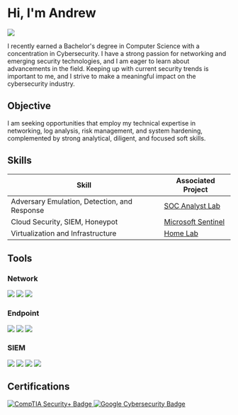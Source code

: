 # Hi, I'm Andrew
<a href="[https://linkedin.com](https://www.linkedin.com/in/andrew-nguyen-9b4992292/)"><img src="https://img.shields.io/badge/-LinkedIn-0072b1?&style=for-the-badge&logo=linkedin&logoColor=white" /></a>

I recently earned a Bachelor's degree in Computer Science with a concentration in Cybersecurity. I have a strong passion for networking and emerging security technologies, and I am eager to learn about advancements in the field. Keeping up with current security trends is important to me, and I strive to make a meaningful impact on the cybersecurity industry.

## Objective

I am seeking opportunities that employ my technical expertise in networking, log analysis, risk management, and system hardening, complemented by strong analytical, diligent, and focused soft skills.

## Skills

| Skill                                         | Associated Project         |
|-----------------------------------------------|----------------------------|
| Adversary Emulation, Detection, and Response  | <a href="https://github.com/AndrewN95/SOC-Analyst-Lab">SOC Analyst Lab</a>|
| Cloud Security, SIEM, Honeypot                | <a href="https://github.com/AndrewN95/Microsoft-Sentinel/tree/main">Microsoft Sentinel</a>|
| Virtualization and Infrastructure             | <a href="https://github.com/AndrewN95/Cyber-Security-Home-Lab">Home Lab</a>|

## Tools

### Network
<div>
    <img src="https://img.shields.io/badge/-Wireshark-1679A7?&style=for-the-badge&logo=Wireshark&logoColor=white" />
    <img src="https://img.shields.io/badge/-TCPdump-8B0000?&style=for-the-badge&logo=TCPdump&logoColor=ffffff" />
    <img src="https://img.shields.io/badge/-Nmap-66B2FF?&style=for-the-badge&logo=Nmap&logoColor=ffffff" />
</div>

### Endpoint
<div>
    <img src="https://img.shields.io/badge/-Microsoft_Defender_for_Endpoint-00A4EF?&style=for-the-badge&logo=Microsoft&logoColor=white" />
    <img src="https://img.shields.io/badge/-SentinelOne-1D1D1D?&style=for-the-badge&logo=SentinelOne&logoColor=white" />
    <img src="https://img.shields.io/badge/-CrowdStrike Falcon-EF3B2D?&style=for-the-badge&logo=Suricata&logoColor=white" />
</div>

### SIEM
<div>
    <img src="https://img.shields.io/badge/-Microsoft_Sentinel-0078D4?&style=for-the-badge&logo=Microsoft&logoColor=white" />
    <img src="https://img.shields.io/badge/-Splunk-000000?&style=for-the-badge&logo=Splunk&logoColor=white" />
    <img src="https://img.shields.io/badge/-Elastic-005571?&style=for-the-badge&logo=Elastic&logoColor=white" />
    <img src="https://img.shields.io/badge/-Wazuh-ffffff?&style=for-the-badge&logo=Wazuh&logoColor=000000" />
</div>

## Certifications
<div>
<a href="/mnt/data/CompTIA Security+ ce certificate.pdf" download>
    <img src="https://img.shields.io/badge/-Security%2B-FF0000?&style=for-the-badge&logo=CompTIA&logoColor=white" alt="CompTIA Security+ Badge" />
</a>
<a href="/mnt/data/Google Cybersecurity Certificate.pdf" download>
    <img src="https://img.shields.io/badge/-Google%20Cybersecurity-4285F4?&style=for-the-badge&logo=Google&logoColor=white" alt="Google Cybersecurity Badge" />
</a>
</div>
